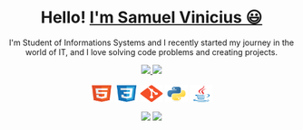 <div>
  
  <h1 align="center">
    Hello!
    <a href="https://www.linkedin.com/in/samuel-vinicius-6b1303227">I'm Samuel Vinicius 😃️</a>
  </h1>
  
  <p align="center">
    I'm Student of Informations Systems and I recently started my journey in the world of IT, and I love solving code problems and creating projects.
</div>

<div align="center">
  <a href="https://github.com/Samuely2">
    <img height="200em" src="https://github-readme-stats.vercel.app/api/top-langs/?username=Samuely2&theme=github_dark"/>         
    <img height="200em" src="https://github-readme-stats.vercel.app/api?username=Samuely2&theme=github_dark&show_icons=true"/>
  </a>
</div>

<div align="center" valign="top"><br>

  <img align="center" alt="HTML" height="30" width="40" src="https://raw.githubusercontent.com/devicons/devicon/master/icons/html5/html5-original.svg">
  <img align="center" alt="CSS" height="30" width="40" src="https://raw.githubusercontent.com/devicons/devicon/master/icons/css3/css3-original.svg">
  <img align="center" alt="git" height="30" width="40" src="https://raw.githubusercontent.com/devicons/devicon/master/icons/git/git-original.svg">
  <img align="center" alt="git" height="30" width="40" src="https://raw.githubusercontent.com/devicons/devicon/master/icons/python/python-original.svg">
  <img align="center" alt="git" height="30" width="40" src="https://raw.githubusercontent.com/devicons/devicon/master/icons/java/java-original.svg">
</div><br>

<div align="center">
  <a href="https://www.linkedin.com/in/samuel-vinicius-6b1303227/" target="_blank"><img src="https://img.shields.io/badge/-LinkedIn-%230077B5?style=for-the-badge&logo=linkedin&logoColor=white" target="_blank"></a> 
  <a href="https://twitter.com/SamuelY0ng/" target="_blank"><img src="https://img.shields.io/badge/Twitter-1DA1F2?style=for-the-badge&logo=twitter&logoColor=white" target="_blank"></a> 
